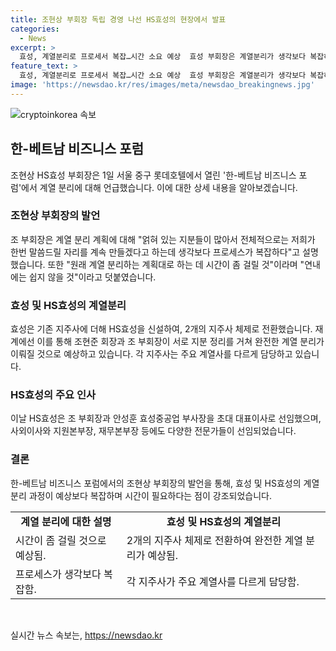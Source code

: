```yaml
---
title: 조현상 부회장 독립 경영 나선 HS효성의 현장에서 발표
categories:
  - News
excerpt: >
  효성, 계열분리로 프로세서 복잡…시간 소요 예상  효성 부회장은 계열분리가 생각보다 복잡하며 시간이 걸릴 것으로 전망했다. 이로써 형제 독립 경영 선언 후 HS효성 출범과 계열 분리가 예상되는 가운데, 각각 주요 계열사와 임원이 선정되었다.
feature_text: >
  효성, 계열분리로 프로세서 복잡…시간 소요 예상  효성 부회장은 계열분리가 생각보다 복잡하며 시간이 걸릴 것으로 전망했다. 이로써 형제 독립 경영 선언 후 HS효성 출범과 계열 분리가 예상되는 가운데, 각각 주요 계열사와 임원이 선정되었다.
image: 'https://newsdao.kr/res/images/meta/newsdao_breakingnews.jpg'
---
```


<p><img src="https://newsdao.kr/res/images/meta/newsdao_breakingnews.jpg" alt="cryptoinkorea 속보" /></p>

<h2 data-ke-size="size26">한-베트남 비즈니스 포럼</h2>

<p data-ke-size="size16">조현상 HS효성 부회장은 1일 서울 중구 롯데호텔에서 열린 '한-베트남 비즈니스 포럼'에서 계열 분리에 대해 언급했습니다. 이에 대한 상세 내용을 알아보겠습니다.</p>

<h3>조현상 부회장의 발언</h3>

<p data-ke-size="size16">조 부회장은 계열 분리 계획에 대해 "얽혀 있는 지분들이 많아서 전체적으로는 저희가 한번 말씀드릴 자리를 계속 만들겠다고 하는데 생각보다 프로세스가 복잡하다"고 설명했습니다. 또한 "원래 계열 분리하는 계획대로 하는 데 시간이 좀 걸릴 것"이라며 "연내에는 쉽지 않을 것"이라고 덧붙였습니다.</p>

<h3>효성 및 HS효성의 계열분리</h3>

<p data-ke-size="size16">효성은 기존 지주사에 더해 HS효성을 신설하여, 2개의 지주사 체제로 전환했습니다. 재계에선 이를 통해 조현준 회장과 조 부회장이 서로 지분 정리를 거쳐 완전한 계열 분리가 이뤄질 것으로 예상하고 있습니다. 각 지주사는 주요 계열사를 다르게 담당하고 있습니다.</p>

<h3>HS효성의 주요 인사</h3>

<p data-ke-size="size16">이날 HS효성은 조 부회장과 안성훈 효성중공업 부사장을 초대 대표이사로 선임했으며, 사외이사와 지원본부장, 재무본부장 등에도 다양한 전문가들이 선임되었습니다.</p>

<h3>결론</h3>

<p data-ke-size="size16">한-베트남 비즈니스 포럼에서의 조현상 부회장의 발언을 통해, 효성 및 HS효성의 계열 분리 과정이 예상보다 복잡하며 시간이 필요하다는 점이 강조되었습니다.</p>

<table>
<tbody>
<tr>
<td style="text-align: center; height: 17px;"><b>계열 분리에 대한 설명</b></td>
<td style="text-align: center; height: 17px;"><b>효성 및 HS효성의 계열분리</b></td>
</tr>
<tr>
<td style="text-align: left; height: 17px;">시간이 좀 걸릴 것으로 예상됨.</td>
<td style="text-align: left; height: 17px;">2개의 지주사 체제로 전환하여 완전한 계열 분리가 예상됨.</td>
</tr>
<tr>
<td style="text-align: left; height: 17px;">프로세스가 생각보다 복잡함.</td>
<td style="text-align: left; height: 17px;">각 지주사가 주요 계열사를 다르게 담당함.</td>
</tr>
</tbody>
</table>

<p data-ke-size="size16">&nbsp;</p>
실시간 뉴스 속보는, <a href="https://newsdao.kr" rel="dofollow">https://newsdao.kr</a>


